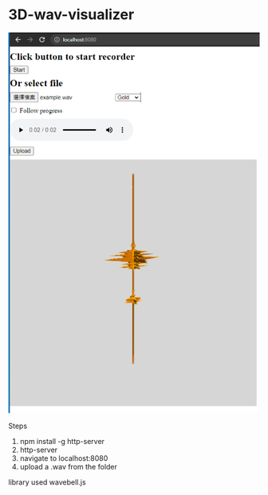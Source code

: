 # 3D-wav-visualizer

![alt text](https://github.com/Keith-Hon/voice2threejs/blob/master/screenshots/Capture.PNG?raw=true)

Steps
1. npm install -g http-server
2. http-server
3. navigate to localhost:8080
4. upload a .wav from the folder 

library used
wavebell.js
